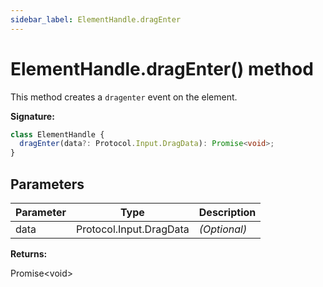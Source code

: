 ```yaml
---
sidebar_label: ElementHandle.dragEnter
---
```


# ElementHandle.dragEnter() method

This method creates a `dragenter` event on the element.

**Signature:**

```typescript
class ElementHandle {
  dragEnter(data?: Protocol.Input.DragData): Promise<void>;
}
```

## Parameters

| Parameter | Type                    | Description       |
| --------- | ----------------------- | ----------------- |
| data      | Protocol.Input.DragData | <i>(Optional)</i> |

**Returns:**

Promise&lt;void&gt;
